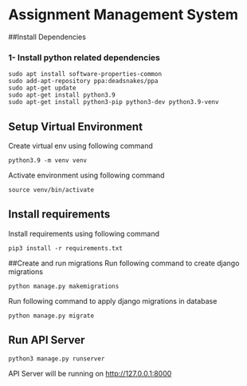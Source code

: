 # Assignment Management System

##Install Dependencies

### 1- Install python related dependencies

```
sudo apt install software-properties-common
sudo add-apt-repository ppa:deadsnakes/ppa
sudo apt-get update
sudo apt-get install python3.9
sudo apt-get install python3-pip python3-dev python3.9-venv
```

## Setup Virtual Environment
Create virtual env using following command
```
python3.9 -m venv venv
```

Activate environment using following command
```
source venv/bin/activate
```

## Install requirements

Install requirements using following command
```
pip3 install -r requirements.txt
```
##Create and run migrations
Run following command to create django migrations
```
python manage.py makemigrations
```
Run following command to apply django migrations in database
```
python manage.py migrate
```

## Run API Server
```
python3 manage.py runserver
```

API Server will be running on http://127.0.0.1:8000
